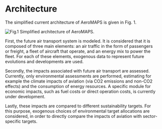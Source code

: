 # Architecture

The simplified current architecture of AeroMAPS is given in Fig. 1.


![Fig.1 Simplified architecture of AeroMAPS.](/figs/architecture.png)

First, the future air transport system is modeled. It is considered that it is composed of three main elements: 
an air traffic in the form of passengers or freight, a fleet of aircraft that operate, and an energy mix to power 
the fleet. For each of these elements, exogenous data to represent future evolutions and developments are used. 

Secondly, the impacts associated with future air transport are assessed. Currently, only environmental assessments 
are performed, estimating for example the climate impacts of aviation (via CO2 emissions and non-CO2 effects) 
and the consumption of energy resources. A specific module for economic impacts, such as fuel costs 
or direct operation costs, is currently under development. 

Lastly, these impacts are compared to different sustainability targets. For this purpose, exogenous choices 
of environmental target allocations are considered, in order to directly compare the impacts of aviation with 
sector-specific targets. 

